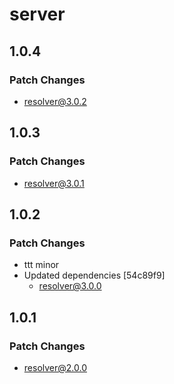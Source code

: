 # server

## 1.0.4

### Patch Changes

- resolver@3.0.2

## 1.0.3

### Patch Changes

- resolver@3.0.1

## 1.0.2

### Patch Changes

- ttt minor
- Updated dependencies [54c89f9]
  - resolver@3.0.0

## 1.0.1

### Patch Changes

- resolver@2.0.0
